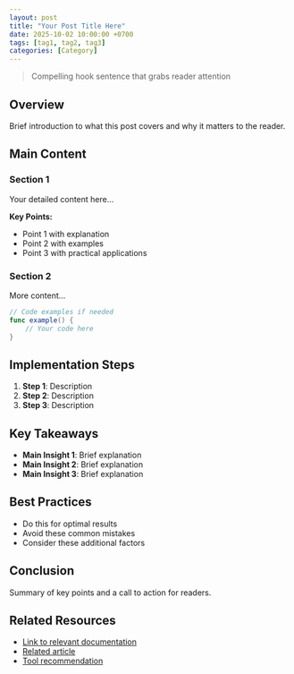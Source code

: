 ```yaml
---
layout: post
title: "Your Post Title Here"
date: 2025-10-02 10:00:00 +0700
tags: [tag1, tag2, tag3]
categories: [Category]
---
```


> Compelling hook sentence that grabs reader attention

## Overview
Brief introduction to what this post covers and why it matters to the reader.

## Main Content

### Section 1
Your detailed content here...

**Key Points:**
- Point 1 with explanation
- Point 2 with examples
- Point 3 with practical applications

### Section 2
More content...

```swift
// Code examples if needed
func example() {
    // Your code here
}
```

## Implementation Steps
1. **Step 1**: Description
2. **Step 2**: Description
3. **Step 3**: Description

## Key Takeaways
- **Main Insight 1**: Brief explanation
- **Main Insight 2**: Brief explanation
- **Main Insight 3**: Brief explanation

## Best Practices
- Do this for optimal results
- Avoid these common mistakes
- Consider these additional factors

## Conclusion
Summary of key points and a call to action for readers.

## Related Resources
- [Link to relevant documentation](URL)
- [Related article](URL)
- [Tool recommendation](URL)
